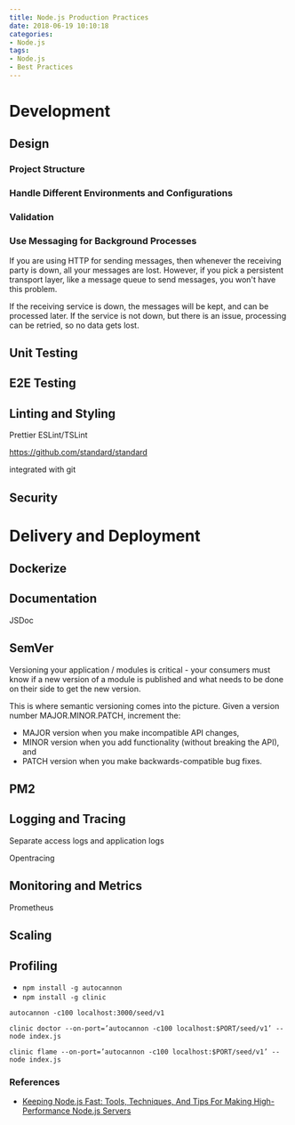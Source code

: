 ```yaml
---
title: Node.js Production Practices
date: 2018-06-19 10:10:18
categories:
- Node.js
tags:
- Node.js
- Best Practices
---
```


# Development

## Design

### Project Structure

### Handle Different Environments and Configurations

### Validation

### Use Messaging for Background Processes

If you are using HTTP for sending messages, then whenever the receiving party is down, all your messages are lost. However, if you pick a persistent transport layer, like a message queue to send messages, you won't have this problem.

If the receiving service is down, the messages will be kept, and can be processed later. If the service is not down, but there is an issue, processing can be retried, so no data gets lost.

## Unit Testing

## E2E Testing

## Linting and Styling
Prettier
ESLint/TSLint

https://github.com/standard/standard

integrated with git

## Security

# Delivery and Deployment

## Dockerize

## Documentation

JSDoc

## SemVer

Versioning your application / modules is critical - your consumers must know if a new version of a module is published and what needs to be done on their side to get the new version.

This is where semantic versioning comes into the picture. Given a version number MAJOR.MINOR.PATCH, increment the:
* MAJOR version when you make incompatible API changes,
* MINOR version when you add functionality (without breaking the API), and
* PATCH version when you make backwards-compatible bug fixes.

## PM2

## Logging and Tracing

Separate access logs and application logs

Opentracing

## Monitoring and Metrics
Prometheus

## Scaling

## Profiling

* `npm install -g autocannon`
* `npm install -g clinic`

`autocannon -c100 localhost:3000/seed/v1`

`clinic doctor --on-port=’autocannon -c100 localhost:$PORT/seed/v1’ -- node index.js`

`clinic flame --on-port=’autocannon -c100 localhost:$PORT/seed/v1’ -- node index.js`

### References
* [Keeping Node.js Fast: Tools, Techniques, And Tips For Making High-Performance Node.js Servers](https://www.smashingmagazine.com/2018/06/nodejs-tools-techniques-performance-servers/)